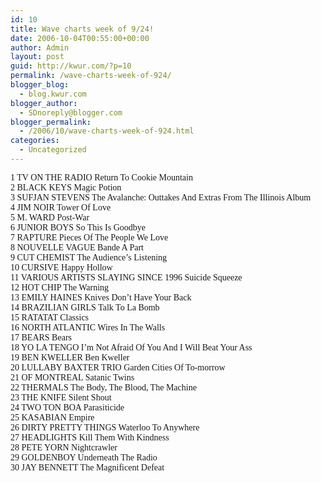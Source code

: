 ```yaml
---
id: 10
title: Wave charts week of 9/24!
date: 2006-10-04T00:55:00+00:00
author: Admin
layout: post
guid: http://kwur.com/?p=10
permalink: /wave-charts-week-of-924/
blogger_blog:
  - blog.kwur.com
blogger_author:
  - SDnoreply@blogger.com
blogger_permalink:
  - /2006/10/wave-charts-week-of-924.html
categories:
  - Uncategorized
---
```

<div class="pf-content">
  <p>
    <span style="font-family:Verdana;"> 1 TV ON THE RADIO Return To Cookie Mountain<br />2 BLACK KEYS Magic Potion<br />3 SUFJAN STEVENS The Avalanche: Outtakes And Extras From The Illinois Album<br />4 JIM NOIR Tower Of Love <i><br /></i>5 M. WARD Post-War<br />6 JUNIOR BOYS So This Is Goodbye<br />7 RAPTURE Pieces Of The People We Love<br />8 NOUVELLE VAGUE Bande A Part <i><br /></i>9 CUT CHEMIST The Audience&#8217;s Listening<br />10 CURSIVE Happy Hollow<br />11 VARIOUS ARTISTS SLAYING SINCE 1996 Suicide Squeeze<br />12 HOT CHIP The Warning<br />13 EMILY HAINES Knives Don&#8217;t Have Your Back<br />14 BRAZILIAN GIRLS Talk To La Bomb<br />15 RATATAT Classics<br />16 NORTH ATLANTIC Wires In The Walls<br />17 BEARS Bears<br />18 YO LA TENGO I&#8217;m Not Afraid Of You And I Will Beat Your Ass<br />19 BEN KWELLER Ben Kweller<br />20 LULLABY BAXTER TRIO Garden Cities Of To-morrow <i><br /></i>21 OF MONTREAL Satanic Twins<br />22 THERMALS The Body, The Blood, The Machine<br />23 THE KNIFE Silent Shout <i><br /></i>24 TWO TON BOA Parasiticide<br />25 KASABIAN Empire<br />26 DIRTY PRETTY THINGS Waterloo To Anywhere<br />27 HEADLIGHTS Kill Them With Kindness<br />28 PETE YORN Nightcrawler<br />29 GOLDENBOY Underneath The Radio<br />30 JAY BENNETT The Magnificent Defeat </span>
  </p>
</div>